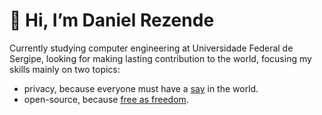 # 👋 Hi, I’m Daniel Rezende
Currently studying computer engineering at Universidade Federal de Sergipe, looking for making lasting contribution to the world, focusing my skills mainly on two topics:
- privacy, because everyone must have a [say](https://www.reddit.com/r/privacy/wiki/index/#wiki_why_should_i_care_about_privacy.3F) in the world.
- open-source, because [free as freedom](https://en.wikipedia.org/wiki/Free_software_movement).
